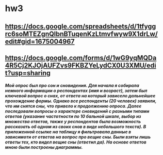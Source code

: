 # hw3
## https://docs.google.com/spreadsheets/d/1tfyggrc6soMTEZgnQlbnBTuqenKzLtmvfwyw9X1drLw/edit#gid=1675004967
## https://docs.google.com/forms/d/1wG9yqMQDa4R5Cj2KJOjAUFZvs9FKBZYeLydCX0U3XMU/edit?usp=sharing
#### *Мой опрос был про сон и сновидения. Для начала я собирала немного информации о респондентах (имя и возраст), затем был ключевой вопрос о снах, от ответа на который зависело дальнейшее прохождение формы. Однако все респонденты (20 человек) заявили, что им снятся сны, что привело к продолжению опроса. Далее последовали вопросы о характере сновидений с разными типами ответов (указание частотности по 10 бальной шкале, выбор из множества ответов, также у респондентов была возможность рассказать об одном из своих снов в виде небольшого текста). В приложенной ссылке на таблицу я фильтровала данные в зависимоти от ответов на вопрос про вещие сны. Были взяты лишь ответы тех, кто видел вещие сны (ответил да). На основе ответов мною были построены диаграммы.*
